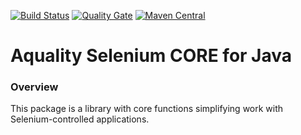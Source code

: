 [![Build Status](https://dev.azure.com/aquality-automation/aquality-automation/_apis/build/status/aquality-automation.aquality-selenium-core-java?branchName=master)](https://dev.azure.com/aquality-automation/aquality-automation/_build/latest?definitionId=2&branchName=master)
[![Quality Gate](https://sonarcloud.io/api/project_badges/measure?project=aquality-automation_aquality-selenium-core-java&metric=alert_status)](https://sonarcloud.io/dashboard?id=aquality-automation_aquality-selenium-core-java)
[![Maven Central](https://maven-badges.herokuapp.com/maven-central/com.github.aquality-automation/aquality-selenium-core/badge.svg)](https://maven-badges.herokuapp.com/maven-central/com.github.aquality-automation/aquality-selenium-core)

# Aquality Selenium CORE for Java

### Overview

This package is a library with core functions simplifying work with Selenium-controlled applications.